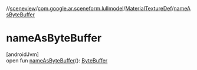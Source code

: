 //[sceneview](../../../index.md)/[com.google.ar.sceneform.lullmodel](../index.md)/[MaterialTextureDef](index.md)/[nameAsByteBuffer](name-as-byte-buffer.md)

# nameAsByteBuffer

[androidJvm]\
open fun [nameAsByteBuffer](name-as-byte-buffer.md)(): [ByteBuffer](https://developer.android.com/reference/kotlin/java/nio/ByteBuffer.html)
